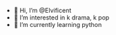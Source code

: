 - 👋 Hi, I’m @Elvificent
- 👀 I’m interested in k drama, k pop
- 🌱 I’m currently learning python

<!---
Elvificent/Elvificent is a ✨ special ✨ repository because its `README.md` (this file) appears on your GitHub profile.
You can click the Preview link to take a look at your changes.
--->
